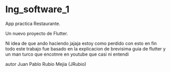 # Ing_software_1
App practica Restaurante.


Un nuevo proyecto de Flutter.


Ni idea de que ando haciendo jajaja estoy como perdido con esto
en fin todo este trabajo fue basado en la explicacion de brevisima guia de flutter
y un man turco que encotnre en youtube que casi ni entendi

autor
Juan Pablo Rubio Mejia
(JRubio)
